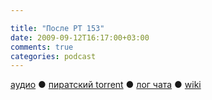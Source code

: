 ```yaml
---

title: "После РТ 153"
date: 2009-09-12T16:17:00+03:00
comments: true
categories: podcast
---
```

[аудио](http://cdn.radio-t.com/rt153post.mp3) ● [пиратский torrent](http://pirates.radio-t.com/torrents/rt153post.mp3.torrent) ● [лог чата](http://chat.radio-t.com/logs/radio-t-153.html) ● [wiki](http://wiki.radio-t.com/%D0%9F%D0%BE%D1%81%D0%BB%D0%B5_%D0%A0%D0%A2_153)<audio src="http://cdn.radio-t.com/rt153post.mp3" preload="none">
